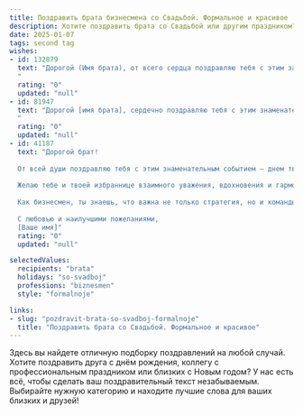 ```yaml
---
title: Поздравить брата бизнесмена со Свадьбой. Формальное и красивое
description: Хотите поздравить брата со Свадьбой или другим праздником? Наш ИИ создаст незабываемое поздравление, а вы обязательно выделитесь среди других.  
date: 2025-01-07
tags: second tag
wishes:
- id: 132879
  text: "Дорогой (Имя брата), от всего сердца поздравляю тебя с этим замечательным событием – твоей свадьбой! Желаю тебе и твоей супруге долгих лет счастливой семейной жизни, полного взаимопонимания, любви и благополучия. Пусть ваш союз будет крепким и надежным, как фундамент успешного бизнеса, которым ты так мастерски владеешь.  Здоровья, процветания и всего самого наилучшего!
  "
  rating: "0"
  updated: "null"
- id: 81947
  text: "Дорогой [имя брата], сердечно поздравляю тебя с этим знаменательным событием в твоей жизни! Желаю тебе и твоей прекрасной половине долгих, счастливых лет в браке, наполненных любовью, взаимопониманием и процветанием. Пусть ваш союз будет надежной опорой и источником вдохновения для вас обоих.  Пусть ваша совместная жизнь будет успешной во всех начинаниях, будь то в бизнесе, в семье или в личной жизни. Счастья вам, любви и благополучия!
  "
  rating: "0"
  updated: "null"
- id: 41187
  text: "Дорогой брат!
  
  От всей души поздравляю тебя с этим знаменательным событием — днем твоей свадьбы! Это прекрасная веха на пути к чистому и светлому будущему, полному радости и счастья.
  
  Желаю тебе и твоей избраннице взаимного уважения, вдохновения и гармонии в вашей семье. Пусть каждый день вашей совместной жизни будет наполнен теплом, любовью и новыми достижениями.
  
  Как бизнесмен, ты знаешь, что важна не только стратегия, но и команды. Пусть ваша команда будет крепкой и сплоченной, а каждая общая цель — достижимой.
  
  С любовью и наилучшими пожеланиями,
  [Ваше имя]"
  rating: "0"
  updated: "null"

selectedValues:
  recipients: "brata"
  holidays: "so-svadboj"
  professions: "biznesmen"
  style: "formalnoje"

links:
- slug: "pozdravit-brata-so-svadboj-formalnoje"
  title: "Поздравить брата со Свадьбой. Формальное и красивое"
---
```


Здесь вы найдете отличную подборку поздравлений на любой случай.
Хотите поздравить друга с днём рождения, коллегу с профессиональным праздником или близких с Новым годом? У нас есть всё, чтобы сделать ваш поздравительный текст незабываемым. Выбирайте нужную категорию и находите лучшие слова для ваших близких и друзей!
